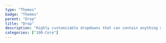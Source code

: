 ```yaml
---
type: "Themes"
badge: "Themes"
parent: "Drop"
title: "Drop"
description: "Highly customizable dropdowns that can contain anything you want."
categories: ["100-Core"]
---
```

